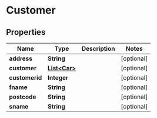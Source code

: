 
# Customer

## Properties
Name | Type | Description | Notes
------------ | ------------- | ------------- | -------------
**address** | **String** |  |  [optional]
**customer** | [**List&lt;Car&gt;**](Car.md) |  |  [optional]
**customerid** | **Integer** |  |  [optional]
**fname** | **String** |  |  [optional]
**postcode** | **String** |  |  [optional]
**sname** | **String** |  |  [optional]



